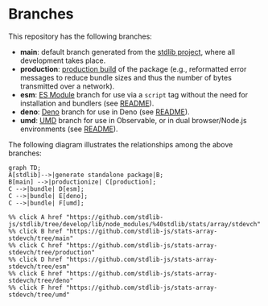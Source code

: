 <!--

@license Apache-2.0

Copyright (c) 2022 The Stdlib Authors.

Licensed under the Apache License, Version 2.0 (the "License");
you may not use this file except in compliance with the License.
You may obtain a copy of the License at

    http://www.apache.org/licenses/LICENSE-2.0

Unless required by applicable law or agreed to in writing, software
distributed under the License is distributed on an "AS IS" BASIS,
WITHOUT WARRANTIES OR CONDITIONS OF ANY KIND, either express or implied.
See the License for the specific language governing permissions and
limitations under the License.

-->

# Branches

This repository has the following branches:

-   **main**: default branch generated from the [stdlib project][stdlib-url], where all development takes place.
-   **production**: [production build][production-url] of the package (e.g., reformatted error messages to reduce bundle sizes and thus the number of bytes transmitted over a network).
-   **esm**: [ES Module][esm-url] branch for use via a `script` tag without the need for installation and bundlers (see [README][esm-readme]).
-   **deno**: [Deno][deno-url] branch for use in Deno (see [README][deno-readme]).
-   **umd**: [UMD][umd-url] branch for use in Observable, or in dual browser/Node.js environments (see [README][umd-readme]).

The following diagram illustrates the relationships among the above branches:

```mermaid
graph TD;
A[stdlib]-->|generate standalone package|B;
B[main] -->|productionize| C[production];
C -->|bundle| D[esm];
C -->|bundle| E[deno];
C -->|bundle| F[umd];

%% click A href "https://github.com/stdlib-js/stdlib/tree/develop/lib/node_modules/%40stdlib/stats/array/stdevch"
%% click B href "https://github.com/stdlib-js/stats-array-stdevch/tree/main"
%% click C href "https://github.com/stdlib-js/stats-array-stdevch/tree/production"
%% click D href "https://github.com/stdlib-js/stats-array-stdevch/tree/esm"
%% click E href "https://github.com/stdlib-js/stats-array-stdevch/tree/deno"
%% click F href "https://github.com/stdlib-js/stats-array-stdevch/tree/umd"
```

[stdlib-url]: https://github.com/stdlib-js/stdlib/tree/develop/lib/node_modules/%40stdlib/stats/array/stdevch
[production-url]: https://github.com/stdlib-js/stats-array-stdevch/tree/production
[deno-url]: https://github.com/stdlib-js/stats-array-stdevch/tree/deno
[deno-readme]: https://github.com/stdlib-js/stats-array-stdevch/blob/deno/README.md
[umd-url]: https://github.com/stdlib-js/stats-array-stdevch/tree/umd
[umd-readme]: https://github.com/stdlib-js/stats-array-stdevch/blob/umd/README.md
[esm-url]: https://github.com/stdlib-js/stats-array-stdevch/tree/esm
[esm-readme]: https://github.com/stdlib-js/stats-array-stdevch/blob/esm/README.md